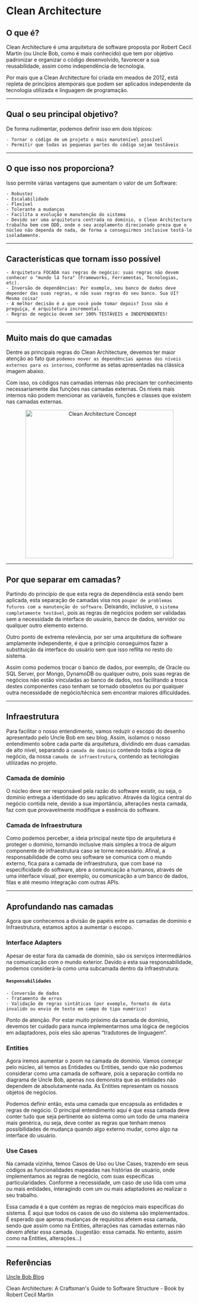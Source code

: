 # Clean Architecture

## O que é?
Clean Architecture é uma arquitetura de software proposta por Robert Cecil Martin (ou Uncle Bob, como é mais conhecido) que tem por objetivo padronizar e organizar o código desenvolvido, favorecer a sua reusabilidade, assim como independência de tecnologia.

Por mais que a Clean Architecture foi criada em meados de 2012, está repleta de princípios atemporais que podem ser aplicados independente da tecnologia utilizada e linguagem de programação.

---

## Qual o seu principal objetivo?
De forma rudimentar, podemos definir isso em dois tópicos: 
    
    - Tornar o código de um projeto o mais manutenível possível
    - Permitir que todas as pequenas partes do código sejam testáveis
---

## O que isso nos proporciona?
Isso permite várias vantagens que aumentam o valor de um Software:

    - Robustez
    - Escalabilidade
    - Flexível
    - Tolerante a mudanças
    - Facilita a evolução e manutenção do sistema
    - Devido ser uma arquitetura centrada no domínio, o Clean Architecture trabalha bem com DDD, onde o seu acoplamento direcionado preza que o núcleo não dependa de nada, de forma a conseguirmos inclusive testá-lo isoladamente.
---

## Características que tornam isso possível
    - Arquitetura FOCADA nas regras de negócio: suas regras não devem conhecer o "mundo lá fora" (Frameworks, Ferramentas, Tecnologias, etc).
    - Inversão de dependências: Por exemplo, seu banco de dados deve depender das suas regras, e não suas regras do seu banco. Sua UI? Mesma coisa!
    - A melhor decisão é a que você pode tomar depois? Isso não é preguiça, é arquitetura incremental.
    - Regras de negócio devem ser 100% TESTÁVEIS e INDEPENDENTES!
---

## Muito mais do que camadas
Dentre as principais regras do Clean Architecture, devemos ter maior atenção ao fato que `podemos mover as dependências apenas dos níveis externos para os internos`, conforme as setas apresentadas na clássica imagem abaixo.

Com isso, os códigos nas camadas internas não precisam ter conhecimento necessariamente das funções nas camadas externas. Os níveis mais internos não podem mencionar as variáveis, funções e classes que existem nas camadas externas.

<p align="center">
    <img alt="Clean Architecture Concept" width="400px" src="https://raw.githubusercontent.com/eduardoc7/concepts-notes/main/web/clean-arch/assets/images/CleanArchitecture.png" />   
</p>

---

## Por que separar em camadas?
Partindo do princípio de que esta regra de dependência está sendo bem aplicada, esta separação de camadas visa nos `poupar de problemas futuros com a manutenção do software`. Deixando, inclusive, o `sistema completamente testável`, pois as regras de negócios podem ser validadas sem a necessidade da interface do usuário, banco de dados, servidor ou qualquer outro elemento externo. 

Outro ponto de extrema relevância, por ser uma arquitetura de software amplamente independente, é que a princípio conseguimos fazer a substituição da interface do usuário sem que isso reflita no resto do sistema. 

Assim como podemos trocar o banco de dados, por exemplo, de Oracle ou SQL Server, por Mongo, DynamoDB ou qualquer outro, pois suas regras de negócios não estão vinculadas ao banco de dados, nos facilitando a troca destes componentes caso tenham se tornado obsoletos ou por qualquer outra necessidade de negócio/técnica sem encontrar maiores dificuldades.

---

## Infraestrutura 
Para facilitar o nosso entendimento, vamos reduzir o escopo do desenho apresentado pelo Uncle Bob em seu blog. Assim, isolamos o nosso entendimento sobre cada parte da arquitetura, dividindo em duas camadas de alto nível, separando a `camada de domínio` contendo toda a lógica de negócio, da nossa `camada de infraestrutura`, contendo as tecnologias utilizadas no projeto.

### Camada de domínio
O núcleo deve ser responsável pela razão do software existir, ou seja, o domínio entrega a identidade do seu aplicativo. Através da lógica central do negócio contida nele, devido a sua importância, alterações nesta camada, faz com que provavelmente modifique a essência do software.

### Camada de Infraestrutura
Como podemos perceber, a ideia principal neste tipo de arquitetura é proteger o domínio, tornando inclusive mais simples a troca de algum componente de infraestrutura caso se torne necessário. Afinal, a responsabilidade de como seu software se comunica com o mundo externo, fica para a camada de infraestrutura, que com base na especificidade do software, abre a comunicação a humanos, através de uma interface visual, por exemplo, ou comunicação a um banco de dados, filas e até mesmo integração com outras APIs.

---

## Aprofundando nas camadas
Agora que conhecemos a divisão de papéis entre as camadas de domínio e Infraestrutura, estamos aptos a aumentar o escopo. 

### Interface Adapters
Apesar de estar fora da camada de domínio, são os serviços intermediários na comunicação com o mundo exterior. Devido a esta sua responsabilidade, podemos considerá-la como uma subcamada dentro da infraestrutura.

#### `Responsabilidades`
    
    - Conversão de dados
    - Tratamento de erros
    - Validação de regras sintáticas (por exemplo, formato de data invalido ou envio de texto em campo do tipo numérico)

Ponto de atenção. Por estar muito próximo da camada de domínio, devemos ter cuidado para nunca implementarmos uma lógica de negócios em adaptadores, pois eles são apenas “tradutores de linguagem”.

### Entities
Agora iremos aumentar o zoom na camada de domínio. Vamos começar pelo núcleo, ali temos as Entidades ou Entities, sendo que não podemos considerar como uma camada de software, pois a separação contida no diagrama de Uncle Bob, apenas nos demonstra que as entidades não dependem de absolutamente nada. As Entities representam os nossos objetos de negócios.

Podemos definir então, esta uma camada que encapsula as entidades e regras de negócio. O principal entendimento aqui é que essa camada deve conter tudo que seja pertinente ao sistema como um todo de uma maneira mais genérica, ou seja, deve conter as regras que tenham menos possibilidades de mudança quando algo externo mudar, como algo na interface do usuário.

### Use Cases
Na camada vizinha, temos Casos de Uso ou Use Cases, trazendo em seus códigos as funcionalidades mapeadas nas histórias de usuário, onde implementamos as regras de negócio, com suas específicas particularidades. Conforme a necessidade, um caso de uso lida com uma ou mais entidades, interagindo com um ou mais adaptadores ao realizar o seu trabalho.

Essa camada é a que contém as regras de negócios mais específicas do sistema. É aqui que todos os casos de uso do sistema são implementados. É esperado que apenas mudanças de requisitos afetem essa camada, sendo que assim como na Entities, alterações nas camadas externas não devem afetar essa camada. (sugestão: essa camada. No entanto, assim como na Entities, alterações…)

---



## Referências
[Uncle Bob Blog](https://blog.cleancoder.com/uncle-bob/2012/08/13/the-clean-architecture.html)

Clean Architecture: A Craftsman's Guide to Software Structure - Book by Robert Cecil Martin